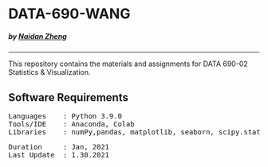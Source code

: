 # DATA-690-WANG
#####    by <b>[Naidan Zheng](https://github.com/Naidanzheng)</b>

---

This repository contains the materials and assignments for DATA 690-02 Statistics & Visualization.

## Software Requirements
<pre>
Languages    : Python 3.9.0
Tools/IDE    : Anaconda, Colab
Libraries    : numPy,pandas, matplotlib, seaborn, scipy.stats, scikit-learn
</pre>

<pre>
Duration     : Jan, 2021
Last Update  : 1.30.2021
</pre>
